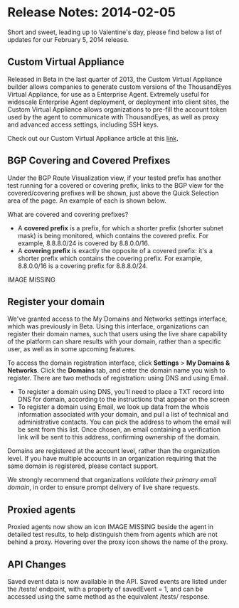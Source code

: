 # Release Notes: 2014-02-05

Short and sweet, leading up to Valentine's day, please find below a list of updates for our February 5, 2014 release.

## Custom Virtual Appliance

Released in Beta in the last quarter of 2013, the Custom Virtual Appliance builder allows companies to generate custom versions of the ThousandEyes Virtual Appliance, for use as a Enterprise Agent.  Extremely useful for widescale Enterprise Agent deployment, or deployment into client sites, the Custom Virtual Appliance allows organizations to pre-fill the account token used by the agent to communicate with ThousandEyes, as well as proxy and advanced access settings, including SSH keys.

Check out our Custom Virtual Appliance article at this [link](https://success.thousandeyes.com/ViewArticle?articleIdParam=kA0E0000000CmnYKAS).

##  BGP Covering and Covered Prefixes

Under the BGP Route Visualization view, if your tested prefix has another test running for a covered or covering prefix, links to the BGP view for the covered/covering prefixes will be shown, just above the Quick Selection area of the page.  An example of each is shown below.  

What are covered and covering prefixes?

* A **covered prefix** is a prefix, for which a shorter prefix \(shorter subnet mask\) is being monitored, which contains the covered prefix.  For example, 8.8.8.0/24 is covered by 8.8.0.0/16.
* A **covering prefix** is exactly the opposite of a covered prefix: it's a shorter prefix which contains the covering prefix.  For example, 8.8.0.0/16 is a covering prefix for 8.8.8.0/24.

IMAGE MISSING

## Register your domain

We've granted access to the My Domains and Networks settings interface, which was previously in Beta.  Using this interface, organizations can register their domain names, such that users using the live share capability of the platform can share results with your domain, rather than a specific user, as well as in some upcoming features.  

To access the domain registration interface, click **Settings** &gt; **My Domains & Networks**.  Click the **Domains** tab, and enter the domain name you wish to register.  There are two methods of registration: using DNS and using Email.

* To register a domain using DNS, you'll need to place a TXT record into DNS for domain, according to the instructions that appear on the screen
* To register a domain using Email, we look up data from the whois information associated with your domain, and pull a list of technical and administrative contacts.  You can pick the address to whom the email will be sent from this list.  Once chosen, an email containing a verification link will be sent to this address, confirming ownership of the domain.  

Domains are registered at the account level, rather than the organization level.  If you have multiple accounts in an organization requiring that the same domain is registered, please contact support.

We strongly recommend that organizations _validate_ _their primary email domain_, in order to ensure prompt delivery of live share requests.

##  Proxied agents

Proxied agents now show an icon IMAGE MISSING beside the agent in detailed test results, to help distinguish them from agents which are not behind a proxy.  Hovering over the proxy icon shows the name of the proxy.

## API Changes

Saved event data is now available in the API.  Saved events are listed under the /tests/ endpoint, with a property of savedEvent = 1, and can be accessed using the same method as the equivalent /tests/ response.

